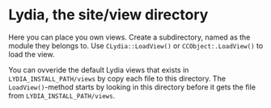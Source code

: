 Lydia, the site/view directory
==============================

Here you can place you own views. Create a subdirectory, named as the module they belongs to.
Use `CLydia::LoadView()` or `CCObject:.LoadView()` to load the view.

You can ovveride the default Lydia views that exists in `LYDIA_INSTALL_PATH/views` by copy
each file to this directory. The `LoadView()`-method starts by looking in this directory
before it gets the file from `LYDIA_INSTALL_PATH/views`.


